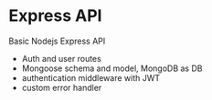 # Express API

Basic Nodejs Express API

- Auth and user routes
- Mongoose schema and model, MongoDB as DB
- authentication middleware with JWT
- custom error handler
